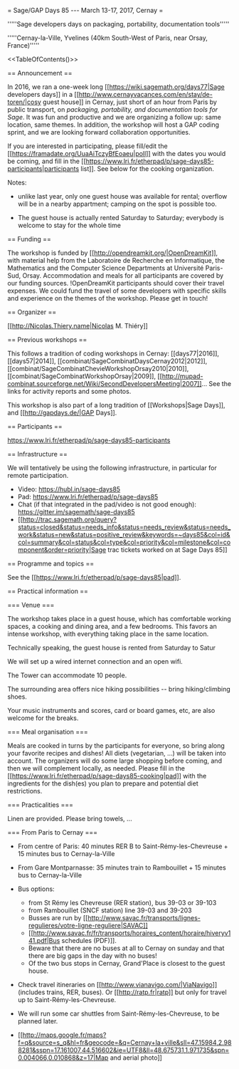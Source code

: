 = Sage/GAP Days 85 --- March 13-17, 2017, Cernay =

'''''Sage developers days on packaging, portability, documentation tools'''''

'''''Cernay-la-Ville, Yvelines  (40km South-West of Paris, near Orsay, France)'''''

<<TableOfContents()>>

== Announcement ==

In 2016, we ran a one-week long
[[https://wiki.sagemath.org/days77|Sage developers days]] in
a [[http://www.cernayvacances.com/en/stay/de-toren/|cosy guest house]]
in Cernay, just short of an hour from Paris by public transport,
on *packaging, portability, and documentation tools for
Sage*. It was fun and productive and we are organizing a follow up:
same location, same themes. In addition, the workshop will host a GAP
coding sprint, and we are looking forward collaboration opportunities.

If you are interested in participating, please fill/edit the
[[https://framadate.org/UuaAiTczyBfEoaeu|poll]] with the dates you
would be coming, and fill in the [[https://www.lri.fr/etherpad/p/sage-days85-participants|participants list]].
See below for the cooking organization.

Notes:

 * unlike last year, only one guest house was available for rental; overflow will be in a nearby appartment; camping on the spot is possible too.

 * The guest house is actually rented Saturday to Saturday; everybody is welcome to stay for the whole time

== Funding ==

The workshop is funded by [[http://opendreamkit.org/|OpenDreamKit]],
with material help from the Laboratoire de Recherche en Informatique,
the Mathematics and the Computer Science Departments at Université
Paris-Sud, Orsay. Accommodation and meals for all participants are
covered by our funding sources. !OpenDreamKit participants should
cover their travel expenses. We could fund the travel of some
developers with specific skills and experience on the themes of the
workshop. Please get in touch!

== Organizer ==

[[http://Nicolas.Thiery.name|Nicolas M. Thiéry]]

== Previous workshops ==

This follows a tradition of coding workshops in Cernay:
[[days77|2016]],
[[days57|2014]],
[[combinat/SageCombinatDaysCernay2012|2012]],
[[combinat/SageCombinatChevieWorkshopOrsay2010|2010]],
[[combinat/SageCombinatWorkshopOrsay|2009]], 
[[http://mupad-combinat.sourceforge.net/Wiki/SecondDevelopersMeeting|2007]]...
See the links for activity reports and some photos.

This workshop is also part of a long tradition of [[Workshops|Sage Days]], and [[http://gapdays.de/|GAP Days]].

== Participants ==

https://www.lri.fr/etherpad/p/sage-days85-participants

== Infrastructure ==

We will tentatively be using the following infrastructure, in
particular for remote participation.

 * Video: https://hubl.in/sage-days85
 * Pad: https://www.lri.fr/etherpad/p/sage-days85
 * Chat (if that integrated in the pad/video is not good enough): https://gitter.im/sagemath/sage-days85
 * [[http://trac.sagemath.org/query?status=closed&status=needs_info&status=needs_review&status=needs_work&status=new&status=positive_review&keywords=~days85&col=id&col=summary&col=status&col=type&col=priority&col=milestone&col=component&order=priority|Sage trac tickets worked on at Sage Days 85]]

== Programme and topics ==

See the [[https://www.lri.fr/etherpad/p/sage-days85|pad]].

== Practical information ==

=== Venue ===

The workshop takes place in a guest house, which has comfortable working spaces,
a cooking and dining area, and a few bedrooms. This favors an intense workshop,
with everything taking place in the same location.

Technically speaking, the guest house is rented from Saturday to Satur

We will set up a wired internet connection and an open wifi.

The Tower can accommodate 10 people.

The surrounding area offers nice hiking possibilities -- bring hiking/climbing shoes.

Your music instruments and scores, card or board games, etc, are also welcome for the breaks.

=== Meal organisation ===

Meals are cooked in turns by the participants for everyone, so bring
along your favorite recipes and dishes! All diets (vegetarian, ...)
will be taken into account. The organizers will do some large shopping
before coming, and then we will complement locally, as needed. Please
fill in the [[https://www.lri.fr/etherpad/p/sage-days85-cooking|pad]]
with the ingredients for the dish(es) you plan to prepare and
potential diet restrictions.

=== Practicalities ===

Linen are provided. Please bring towels, ...

=== From Paris to Cernay ===

 * From centre of Paris: 40 minutes RER B to Saint-Rémy-les-Chevreuse + 15 minutes bus to Cernay-la-Ville
 * From Gare Montparnasse: 35 minutes train to Rambouillet + 15 minutes bus to Cernay-la-Ville

 * Bus options:
    * from St Rémy les Chevreuse (RER station), bus 39-03 or 39-103
    * from Rambouillet (SNCF station) line 39-03 and 39-203
    * Busses are run by [[http://www.savac.fr/transports/lignes-regulieres/votre-ligne-reguliere|SAVAC]]
    * [[http://www.savac.fr/fr/transports/horaires_content/horaire/hiveryv141.pdf|Bus schedules (PDF)]].
    * Beware that there are no buses at all to Cernay on sunday and that there are big gaps in the day with no buses!
    * Of the two bus stops in Cernay, Grand'Place is closest to the guest house.

 * Check travel itineraries on [[http://www.vianavigo.com/|ViaNavigo]] (includes trains, RER, buses).
   Or [[http://ratp.fr|ratp]] but only for travel up to Saint-Rémy-les-Chevreuse.

 * We will run some car shuttles from Saint-Rémy-les-Chevreuse, to be planned later.

 * [[http://maps.google.fr/maps?f=q&source=s_q&hl=fr&geocode=&q=Cernay+la+ville&sll=47.15984,2.988281&sspn=17.161007,44.516602&ie=UTF8&ll=48.675731,1.971735&spn=0.004066,0.010868&z=17|Map and aerial photo]]
